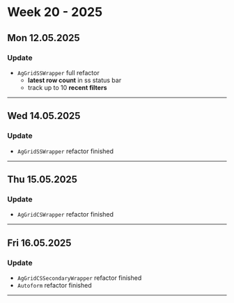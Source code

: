 # Week 20 - 2025


## Mon 12.05.2025

### Update 
- `AgGridSSWrapper` full refactor
  - **latest row count** in ss status bar
  - track up to 10 **recent filters**
---


## Wed 14.05.2025

### Update
- `AgGridSSWrapper` refactor finished

---


## Thu 15.05.2025

### Update
- `AgGridCSWrapper` refactor finished

---


## Fri 16.05.2025

### Update
- `AgGridCSSecondaryWrapper` refactor finished
- `Autoform` refactor finished

---
